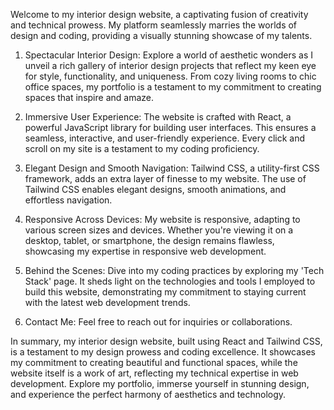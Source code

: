 Welcome to my interior design website, a captivating fusion of creativity and technical prowess. My platform seamlessly marries the worlds of design and coding, providing a visually stunning showcase of my talents.

1. Spectacular Interior Design: Explore a world of aesthetic wonders as I unveil a rich gallery of interior design projects that reflect my keen eye for style, functionality, and uniqueness. From cozy living rooms to chic office spaces, my portfolio is a testament to my commitment to creating spaces that inspire and amaze.

2. Immersive User Experience: The website is crafted with React, a powerful JavaScript library for building user interfaces. This ensures a seamless, interactive, and user-friendly experience. Every click and scroll on my site is a testament to my coding proficiency.

3. Elegant Design and Smooth Navigation: Tailwind CSS, a utility-first CSS framework, adds an extra layer of finesse to my website. The use of Tailwind CSS enables elegant designs, smooth animations, and effortless navigation.

4. Responsive Across Devices: My website is responsive, adapting to various screen sizes and devices. Whether you're viewing it on a desktop, tablet, or smartphone, the design remains flawless, showcasing my expertise in responsive web development.

5. Behind the Scenes: Dive into my coding practices by exploring my 'Tech Stack' page. It sheds light on the technologies and tools I employed to build this website, demonstrating my commitment to staying current with the latest web development trends.

6. Contact Me: Feel free to reach out for inquiries or collaborations.

In summary, my interior design website, built using React and Tailwind CSS, is a testament to my design prowess and coding excellence. It showcases my commitment to creating beautiful and functional spaces, while the website itself is a work of art, reflecting my technical expertise in web development. Explore my portfolio, immerse yourself in stunning design, and experience the perfect harmony of aesthetics and technology.
